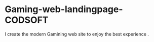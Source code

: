 # Gaming-web-landingpage-CODSOFT
I create the modern Gamining web site to enjoy the best experience .
